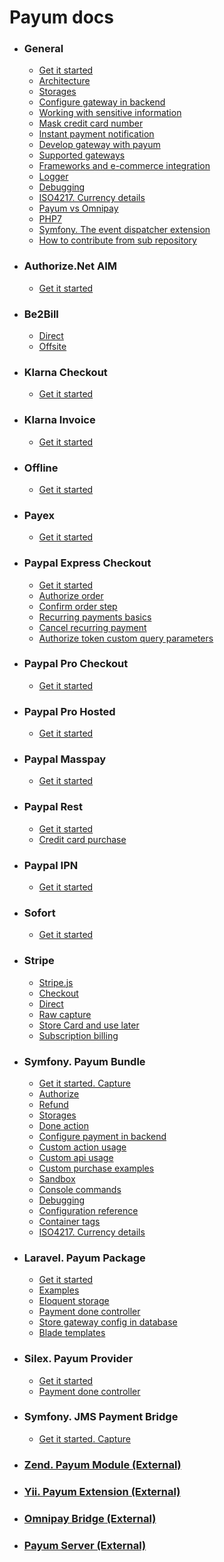 # Payum docs

* ### General
    * [Get it started](get-it-started.md)
    * [Architecture](the-architecture.md)
    * [Storages](storages.md)
    * [Configure gateway in backend](configure-gateway-in-backend.md)
    * [Working with sensitive information](working-with-sensitive-information.md)
    * [Mask credit card number](mask-credit-card-number.md)
    * [Instant payment notification](instant-payment-notification.md)
    * [Develop gateway with payum](develop-gateway-with-payum.md)
    * [Supported gateways](supported-gateways.md)
    * [Frameworks and e-commerce integration](frameworks-and-e-commerce-integration.md)
    * [Logger](logger.md)
    * [Debugging](debugging.md)
    * [ISO4217. Currency details](iso4217-or-currency-details.md)
    * [Payum vs Omnipay](payum-vs-omnipay.md)
    * [PHP7](php7.md)
    * [Symfony. The event dispatcher extension](event-dispatcher.md)
    * [How to contribute from sub repository](how-to-contribute-from-subrepository.md)

* ### Authorize.Net AIM
    * [Get it started](authorize-net/aim/get-it-started.md)
    
* ### Be2Bill
    * [Direct](be2bill/direct.md)
    * [Offsite](be2bill/offsite.md)

* ### Klarna Checkout
    * [Get it started](klarna/checkout/get-it-started.md)
    
* ### Klarna Invoice
    * [Get it started](klarna/invoice/get-it-started.md)
    
* ### Offline 
    * [Get it started](offline/get-it-started.md)

* ### Payex
    * [Get it started](payex/get-it-started.md)
    
* ### Paypal Express Checkout
    * [Get it started](paypal/express-checkout/get-it-started.md)
    * [Authorize order](paypal/express-checkout/authorize-order.md)
    * [Confirm order step](paypal/express-checkout/confirm-order-step.md)
    * [Recurring payments basics](paypal/express-checkout/recurring-payments-basics.md)
    * [Cancel recurring payment](paypal/express-checkout/cancel-recurring-payment.md)
    * [Authorize token custom query parameters](paypal/express-checkout/authorize-token-custom-query-parameters.md)

* ### Paypal Pro Checkout
    * [Get it started](paypal/pro-checkout/get-it-started.md)

* ### Paypal Pro Hosted 
    * [Get it started](paypal/pro-hosted/get-it-started.md)

* ### Paypal Masspay
    * [Get it started](paypal/masspay/get-it-started.md)
    
* ### Paypal Rest
    * [Get it started](paypal/rest/get-it-started.md)
    * [Credit card purchase](paypal/rest/credit-card-purchase.md)

* ### Paypal IPN
    * [Get it started](paypal/ipn/get-it-started.md)

* ### Sofort  
    * [Get it started](sofort/get-it-started.md)
    
* ### Stripe
    * [Stripe.js](stripe/js.md)
    * [Checkout](stripe/checkout.md)
    * [Direct](stripe/direct.md)
    * [Raw capture](stripe/raw-capture.md)
    * [Store Card and use later](stripe/store-card-and-use-later.md)
    * [Subscription billing](stripe/subscription-billing.md)
    
* ### Symfony. Payum Bundle
    * [Get it started. Capture](symfony/get-it-started.md)
    * [Authorize](symfony/authorize.md)
    * [Refund](symfony/refund.md)
    * [Storages](symfony/storages.md)
    * [Done action](symfony/purchase-done-action.md)
    * [Configure payment in backend](symfony/configure-payment-in-backend.md)
    * [Custom action usage](symfony/custom-action-usage.md)
    * [Custom api usage](symfony/custom-api-usage.md)
    * [Custom purchase examples](symfony/custom-purchase-examples.md)
    * [Sandbox](symfony/sandbox.md)
    * [Console commands](symfony/console-commands.md)
    * [Debugging](symfony/debugging.md)
    * [Configuration reference](symfony/configuration-reference.md)
    * [Container tags](symfony/container-tags.md)
    * [ISO4217. Currency details](symfony/iso4217-or-currency-details.md)

* ### Laravel. Payum Package
    * [Get it started](laravel/get-it-started.md)
    * [Examples](laravel/examples.md)
    * [Eloquent storage](laravel/eloquent-storage.md)
    * [Payment done controller](laravel/payment-done-controller.md)
    * [Store gateway config in database](laravel/store-gateway-config-in-database.md)
    * [Blade templates](laravel/blade-templating.md)
    
* ### Silex. Payum Provider
    * [Get it started](silex/get-it-started.md)
    * [Payment done controller](silex/payment-done-controller.md)
    
* ### Symfony. JMS Payment Bridge
    * [Get it started. Capture](jms-payment-bridge/get-it-started.md)

* ### [Zend. Payum Module (External)](https://github.com/Payum/PayumModule)

* ### [Yii. Payum Extension (External)](https://github.com/Payum/PayumYiiExtension)

* ### [Omnipay Bridge (External)](https://github.com/Payum/OmnipayBridge)

* ### [Payum Server (External)](https://github.com/Payum/PayumServer)
